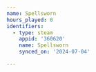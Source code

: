 ```yaml
---
name: Spellsworn
hours_played: 0
identifiers:
  - type: steam
    appid: '360620'
    name: Spellsworn
    synced_on: '2024-07-04'

---
```

